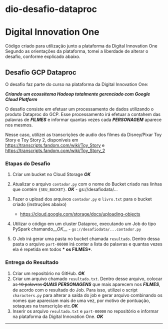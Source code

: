 # dio-desafio-dataproc

# Digital Innovation One

Código criado para utilização junto a plataforma da Digital Innovation One
Segundo as orientações da plataforma, tomei a liberdade de alterar o desafio, conforme explicado abaixo.

## Desafio GCP Dataproc

O desafio faz parte do curso na plataforma da Digital Innovation One:

__*Criando um ecossitema Hadoop totalmente gerenciado com Google Cloud Platform*__

O desafio consiste em efetuar um processamento de dados utilizando o produto Dataproc do GCP. Esse processamento irá efetuar a contahem das palavras de  __*FILMES*__ e informar quantas vezes cada __*PERSONAGEM*__ aparece nos mesmos.


Nesse caso, utilizei as transcrições de audio dos filmes da Disney/Pixar Toy Story e Toy Story 2, disponíveis em https://transcripts.fandom.com/wiki/Toy_Story e https://transcripts.fandom.com/wiki/Toy_Story_2


### Etapas do Desafio

1. Criar um bucket no Cloud Storage __*OK*__
2. Atualizar o arquivo ```contador.py``` com o nome do Bucket criado nas linhas que contém ```{SEU_BUCKET}```. __*OK*__ - gs://desafiodata/...
3. Fazer o upload dos arquivos ```contador.py``` e ```livro.txt``` para o bucket criado (instruções abaixo)
    - https://cloud.google.com/storage/docs/uploading-objects

4. Utilizar o código em um cluster Dataproc, executando um Job do tipo PySpark chamando__*OK*__ -  ```gs://desafiodata/...contador.py```
5. O Job irá gerar uma pasta no bucket chamada ```resultado```. Dentro dessa pasta o arquivo ```part-00000``` irá conter a lista de palavras e quantas vezes ela é repetida em todos __* os FILMES*__.

### Entrega do Resultado

1. Criar um repositório no GitHub. __*OK*__ 
2. Criar um arquivo chamado ```resultado.txt```. Dentro desse arquivo, colocar as  ̶1̶0̶ ̶p̶a̶l̶a̶v̶r̶a̶s̶ __*QUAIS PERSONAGENS*__  que mais aparecem nos __*FILMES*__, de acordo com o resultado do Job. Para isso, utilizei o script ```characters.py``` para alterar a saída do job e gerar arquivo combinando os nomes que apareciam mais de uma vez, por motivo de pontuação, sotaques na transcrição etc.__*OK*__
3. Inserir os arquivo ```resultado.txt``` e ```part-00000``` no repositório e informar na plataforma da Digital Innovation One. __*OK*__

---


